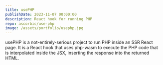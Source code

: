 ```yaml
---
title: usePHP
publishDate: 2023-11-07 00:00:00
description: React hook for running PHP
repo: ascorbic/use-php
image: /assets/portfolio/usephp.jpg
---
```


usePHP is a not-entirely-serious project to run PHP inside an SSR React page. It
is a React hook that uses php-wasm to execute the PHP code that is interpolated
inside the JSX, inserting the response into the returned HTML.
